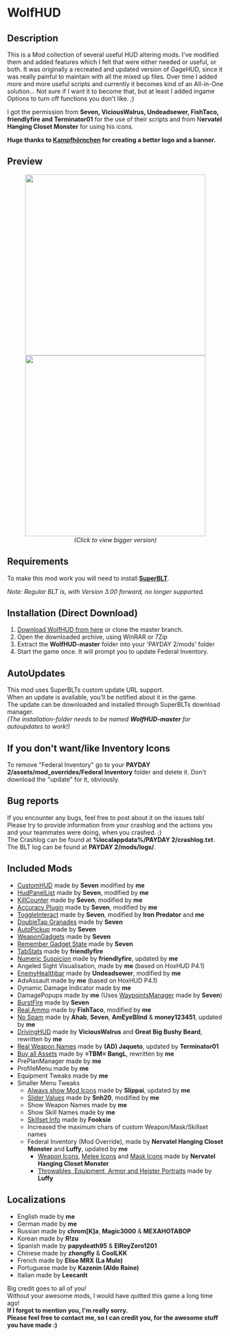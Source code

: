 # WolfHUD

## Description

This is a Mod collection of several useful HUD altering mods.
I've modified them and added features which I felt that were either needed or useful, or both.
It was originally a recreated and updated version of GageHUD, since it was really painful to maintain with all the mixed up files.
Over time I added more and more useful scripts and currently it becomes kind of an All-in-One solution...
Not sure if I want it to become that, but at least I added ingame Options to turn off functions you don't like. ;)

I got the permission from **Seven, ViciousWalrus, Undeadsewer, FishTaco, friendIyfire and Terminator01** for the use of their scripts and from N**ervatel Hanging Closet Monster** for using his icons.

**Huge thanks to [Kampfhörnchen](http://modworkshop.net/member.php?action=profile&uid=19364) for creating a better logo and a banner.**

## Preview

<p align="center">
  <img src="https://steamuserimages-a.akamaihd.net/ugc/854969953755539277/B5C2A25B31A0E79F7B63AF8255B28BA43C871AC9/" width="420"/>
  <img src="https://steamuserimages-a.akamaihd.net/ugc/854969953755539435/C7940C6D6D2CA7DAB415805B325C3D6DB3D67114/" width="420"/><br>
  <i>(Click to view bigger version)</i>
</p>

## Requirements

To make this mod work you will need to install __[SuperBLT](https://superblt.znix.xyz)__.

*Note: Regular BLT is, with Version 3.00 forward, no longer supported.*

## Installation (Direct Download)

1. [Download WolfHUD from here](https://github.com/Kamikaze94/WolfHUD/archive/master.zip) or clone the master branch.  
2. Open the downloaded archive, using WinRAR or 7Zip
3. Extract the **WolfHUD-master** folder into your 'PAYDAY 2/mods' folder
4. Start the game once. It will prompt you to update Federal Inventory.

## AutoUpdates

This mod uses SuperBLTs custom update URL support.  
When an update is available, you'll be notified about it in the game.  
The update can be downloaded and installed through SuperBLTs download manager.   
*(The installation-folder needs to be named **WolfHUD-master** for autoupdates to work!)*

## If you don't want/like Inventory Icons

To remove "Federal Inventory" go to your **PAYDAY 2/assets/mod_overrides/Federal Inventory** folder and delete it.
Don't download the "update" for it, obviously.
 
## Bug reports

If you encounter any bugs, feel free to post about it on the issues tab!  
Please try to provide information from your crashlog and the actions you and your teammates were doing, when you crashed. ;)  
The Crashlog can be found at **%localappdata%/PAYDAY 2/crashlog.txt**.  
The BLT log can be found at **PAYDAY 2/mods/logs/**.  

## Included Mods

* [CustomHUD](https://bitbucket.org/pjal3urb/customhud/src) made by **Seven** modified by **me**
* [HudPanelList](https://bitbucket.org/pjal3urb/hudlist/src/) made by **Seven**, modified by **me**
* [KillCounter](https://bitbucket.org/pjal3urb/customhud/src) made by **Seven**, modified by **me**
* [Accuracy Plugin](https://bitbucket.org/pjal3urb/customhud/src) made by **Seven**, modified by **me**
* [ToggleInteract](https://bitbucket.org/pjal3urb/toggleinteract/src) made by **Seven**, modified by **Iron Predator** and **me**
* [DoubleTap Granades](https://bitbucket.org/pjal3urb/doubletapgrenades/src) made by **Seven**
* [AutoPickup](https://bitbucket.org/pjal3urb/autopickup/src) made by **Seven**
* [WeaponGadgets](https://bitbucket.org/pjal3urb/gadgets) made by **Seven**
* [Remember Gadget State](https://bitbucket.org/pjal3urb/persistentgadgets/src) made by **Seven**
* [TabStats](https://steamcommunity.com/app/218620/discussions/15/618463738399320805/) made by **friendIyfire**
* [Numeric Suspicion](https://github.com/cjur3/GageHud) made by **friendIyfire**, updated by **me**
* Angeled Sight Visualisation, made by **me** (based on HoxHUD P4.1)
* [EnemyHealthbar](https://modworkshop.net/mydownloads.php?action=view_down&did=15157) made by **Undeadsewer**, modified by **me**
* AdvAssault made by **me** (based on HoxHUD P4.1)
* Dynamic Damage Indicator made by **me**
* DamagePopups made by **me** (Uses [WaypointsManager](https://bitbucket.org/pjal3urb/waypoints) made by **Seven**)
* [BurstFire](https://bitbucket.org/pjal3urb/burstfire/src) made by **Seven**
* [Real Ammo](https://modworkshop.net/mydownloads.php?action=view_down&did=15108) made by **FishTaco**, modified by **me**
* [No Spam](http://steamcommunity.com/app/218620/discussions/15/618457398976607330/) made by **Ahab**, **Seven**, **AmEyeBlind** & **money123451**, updated by **me**
* [DrivingHUD](https://modworkshop.net/mydownloads.php?action=view_down&did=12982) made by **ViciousWalrus** and **Great Big Bushy Beard**, rewritten by **me**
* [Real Weapon Names](http://modworkshop.net/mydownloads.php?action=view_down&did=15433) made by **(AD) Jaqueto**, updated by **Terminator01**
* [Buy all Assets](http://steamcommunity.com/app/218620/discussions/15/618458030689719683/) made by **=TBM= BangL**, rewritten by **me**
* PrePlanManager made by **me**
* ProfileMenu made by **me**
* Equipment Tweaks made by **me**
* Smaller Menu Tweaks
  * [Always show Mod Icons](http://modworkshop.net/mydownloads.php?action=view_down&did=13975) made by **Slippai**, updated by **me**
  * [Slider Values](http://modworkshop.net/mydownloads.php?action=view_down&did=14800) made by **Snh20**, modified by **me**
  * Show Weapon Names made by **me**
  * Show Skill Names made by **me**
  * [Skillset Info](http://modworkshop.net/mydownloads.php?action=view_down&did=15294) made by **Fooksie**
  * Increased the maximum chars of custom Weapon/Mask/Skillset names
  * Federal Inventory (Mod Override), made by **Nervatel Hanging Closet Monster** and **Luffy**, updated by **me**
    * [Weapon Icons](https://modworkshop.net/mydownloads.php?action=view_down&did=14240), [Melee Icons](http://modworkshop.net/mydownloads.php?action=view_down&did=13910) and [Mask Icons](http://modworkshop.net/mydownloads.php?action=view_down&did=13911) made by **Nervatel Hanging Closet Monster**
    * [Throwables, Equipment, Armor and Heister Portraits](http://modworkshop.net/mydownloads.php?action=view_down&did=13916) made by **Luffy**

## Localizations

* English made by **me**
* German made by **me**
* Russian made by **chrom[K]a**, **Magic3000** & **MEXAHOTABOP**
* Korean made by **Я!zu**
* Spanish made by **papydeath95** & **ElReyZero1201**
* Chinese made by **zhongfly** & **CoolLKK**
* French made by **Elise MRX (La Mule)**
* Portuguese made by **Kazenin (Aldo Raine)**
* Italian made by **LeecanIt**

Big credit goes to all of you!  
Without your awesome mods, I would have quitted this game a long time ago!  
**If I forgot to mention you, I'm really sorry.  
Please feel free to contact me, so I can credit you, for the awesome stuff you have made :)**  
